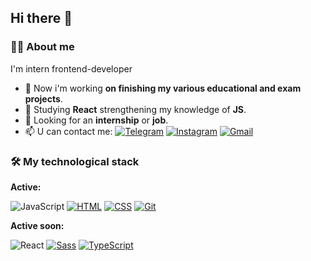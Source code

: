 ## Hi there 👋

### 👨‍💻 About me
I'm intern frontend-developer 

- 🔭 Now i'm working  **on finishing my various educational and exam projects**.
- 🌱 Studying **React** strengthening my knowledge of **JS**.
- 👯 Looking for an **internship** or **job**.
- 📫 U can contact me:
[![Telegram](https://img.shields.io/badge/Telegram-2CA5E0?logo=telegram&logoColor=white)](https://t.me/Rawmane) [![Instagram](https://img.shields.io/badge/Instagram-%23E4405F.svg?logo=Instagram&logoColor=white)](https://www.instagram.com/rawmane04?igsh=MWZqZ3VoeWRvMjd1bg==) [![Gmail](https://img.shields.io/badge/Gmail-D14836?logo=gmail&logoColor=white)](r.romanchyuk@gmail.com)

### 🛠️ My technological stack

**Active:** 

![JavaScript](https://img.shields.io/badge/JavaScript-F7DF1E?style=flat&logo=javascript&logoColor=black) [![HTML](https://img.shields.io/badge/HTML-%23E34F26.svg?logo=html5&logoColor=white)](#) [![CSS](https://img.shields.io/badge/CSS-639?logo=css&logoColor=fff)](#) [![Git](https://img.shields.io/badge/Git-F05032?logo=git&logoColor=fff)](#)

**Active soon:** 

![React](https://img.shields.io/badge/React-20232A?style=flat&logo=react&logoColor=61DAFB) [![Sass](https://img.shields.io/badge/Sass-C69?logo=sass&logoColor=fff)](#) [![TypeScript](https://img.shields.io/badge/TypeScript-3178C6?logo=typescript&logoColor=fff)](#)
